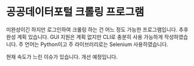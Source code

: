 # 공공데이터포털 크롤링 프로그램

미완성이긴 하지만 로그인하여 크롤링 하는 건 어느 정도 가능한 프로그램입니다.
추후 완성 계획 있습니다.
GUI 지원은 계획 없지만 CLI로 충분히 사용 가능하게 작성하였습니다.
주 언어는 Python이고 주 라이브러리로는 Selenium 사용하였습니다.

현재 속도가 느린 이슈가 있습니다. 개선 예정입니다.
